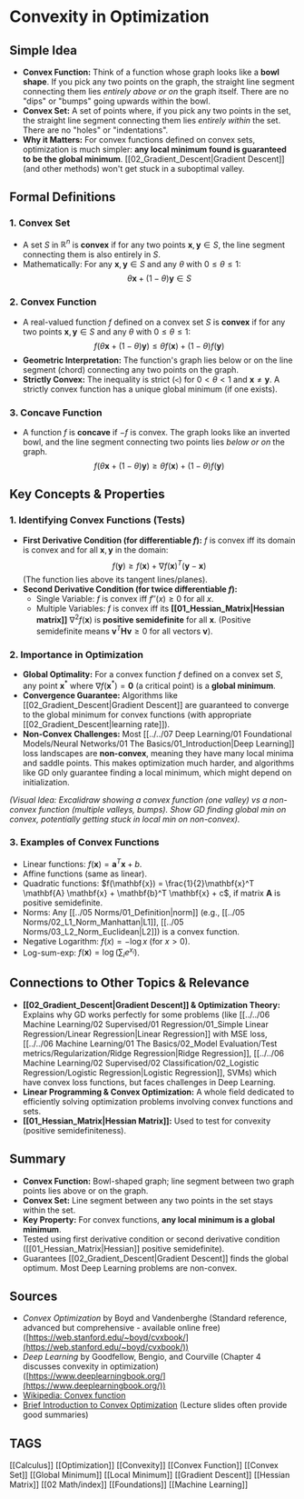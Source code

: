 # Convexity in Optimization

## Simple Idea
*   **Convex Function:** Think of a function whose graph looks like a **bowl shape**. If you pick any two points on the graph, the straight line segment connecting them lies *entirely above or on* the graph itself. There are no "dips" or "bumps" going upwards within the bowl.
*   **Convex Set:** A set of points where, if you pick any two points in the set, the straight line segment connecting them lies *entirely within* the set. There are no "holes" or "indentations".
*   **Why it Matters:** For convex functions defined on convex sets, optimization is much simpler: **any local minimum found is guaranteed to be the global minimum**. [[02_Gradient_Descent|Gradient Descent]] (and other methods) won't get stuck in a suboptimal valley.

## Formal Definitions

### 1. Convex Set
*   A set $S$ in $\mathbb{R}^n$ is **convex** if for any two points $\mathbf{x}, \mathbf{y} \in S$, the line segment connecting them is also entirely in $S$.
*   Mathematically: For any $\mathbf{x}, \mathbf{y} \in S$ and any $\theta$ with $0 \le \theta \le 1$:
    $$ \theta \mathbf{x} + (1-\theta) \mathbf{y} \in S $$

### 2. Convex Function
*   A real-valued function $f$ defined on a convex set $S$ is **convex** if for any two points $\mathbf{x}, \mathbf{y} \in S$ and any $\theta$ with $0 \le \theta \le 1$:
    $$ f(\theta \mathbf{x} + (1-\theta) \mathbf{y}) \le \theta f(\mathbf{x}) + (1-\theta) f(\mathbf{y}) $$
*   **Geometric Interpretation:** The function's graph lies below or on the line segment (chord) connecting any two points on the graph.
*   **Strictly Convex:** The inequality is strict (`<`) for $0 < \theta < 1$ and $\mathbf{x} \neq \mathbf{y}$. A strictly convex function has a unique global minimum (if one exists).

### 3. Concave Function
*   A function $f$ is **concave** if $-f$ is convex. The graph looks like an inverted bowl, and the line segment connecting two points lies *below or on* the graph.
    $$ f(\theta \mathbf{x} + (1-\theta) \mathbf{y}) \ge \theta f(\mathbf{x}) + (1-\theta) f(\mathbf{y}) $$

## Key Concepts & Properties

### 1. Identifying Convex Functions (Tests)
*   **First Derivative Condition (for differentiable $f$):** $f$ is convex iff its domain is convex and for all $\mathbf{x}, \mathbf{y}$ in the domain:
    $$ f(\mathbf{y}) \ge f(\mathbf{x}) + \nabla f(\mathbf{x})^T (\mathbf{y} - \mathbf{x}) $$
    (The function lies above its tangent lines/planes).
*   **Second Derivative Condition (for twice differentiable $f$):**
    *   Single Variable: $f$ is convex iff $f''(x) \ge 0$ for all $x$.
    *   Multiple Variables: $f$ is convex iff its **[[01_Hessian_Matrix|Hessian matrix]]** $\nabla^2 f(\mathbf{x})$ is **positive semidefinite** for all $\mathbf{x}$. (Positive semidefinite means $\mathbf{v}^T \mathbf{H} \mathbf{v} \ge 0$ for all vectors $\mathbf{v}$).

### 2. Importance in Optimization
*   **Global Optimality:** For a convex function $f$ defined on a convex set $S$, any point $\mathbf{x}^*$ where $\nabla f(\mathbf{x}^*) = \mathbf{0}$ (a critical point) is a **global minimum**.
*   **Convergence Guarantee:** Algorithms like [[02_Gradient_Descent|Gradient Descent]] are guaranteed to converge to the global minimum for convex functions (with appropriate [[02_Gradient_Descent|learning rate]]).
*   **Non-Convex Challenges:** Most [[../../07 Deep Learning/01 Foundational Models/Neural Networks/01 The Basics/01_Introduction|Deep Learning]] loss landscapes are **non-convex**, meaning they have many local minima and saddle points. This makes optimization much harder, and algorithms like GD only guarantee finding a local minimum, which might depend on initialization.

*(Visual Idea: Excalidraw showing a convex function (one valley) vs a non-convex function (multiple valleys, bumps). Show GD finding global min on convex, potentially getting stuck in local min on non-convex).*

### 3. Examples of Convex Functions
*   Linear functions: $f(\mathbf{x}) = \mathbf{a}^T \mathbf{x} + b$.
*   Affine functions (same as linear).
*   Quadratic functions: $f(\mathbf{x}) = \frac{1}{2}\mathbf{x}^T \mathbf{A} \mathbf{x} + \mathbf{b}^T \mathbf{x} + c$, if matrix **A** is positive semidefinite.
*   Norms: Any [[../05 Norms/01_Definition|norm]] (e.g., [[../05 Norms/02_L1_Norm_Manhattan|L1]], [[../05 Norms/03_L2_Norm_Euclidean|L2]]) is a convex function.
*   Negative Logarithm: $f(x) = -\log x$ (for $x>0$).
*   Log-sum-exp: $f(\mathbf{x}) = \log(\sum_i e^{x_i})$.

## Connections to Other Topics & Relevance
*   **[[02_Gradient_Descent|Gradient Descent]] & Optimization Theory:** Explains why GD works perfectly for some problems (like [[../../06 Machine Learning/02 Supervised/01 Regression/01_Simple Linear Regression/Linear Regression|Linear Regression]] with MSE loss, [[../../06 Machine Learning/01 The Basics/02_Model Evaluation/Test metrics/Regularization/Ridge Regression|Ridge Regression]], [[../../06 Machine Learning/02 Supervised/02 Classification/02_Logistic Regression/Logistic Regression|Logistic Regression]], SVMs) which have convex loss functions, but faces challenges in Deep Learning.
*   **Linear Programming & Convex Optimization:** A whole field dedicated to efficiently solving optimization problems involving convex functions and sets.
*   **[[01_Hessian_Matrix|Hessian Matrix]]:** Used to test for convexity (positive semidefiniteness).

## Summary
*   **Convex Function:** Bowl-shaped graph; line segment between two graph points lies above or on the graph.
*   **Convex Set:** Line segment between any two points in the set stays within the set.
*   **Key Property:** For convex functions, **any local minimum is a global minimum**.
*   Tested using first derivative condition or second derivative condition ([[01_Hessian_Matrix|Hessian]] positive semidefinite).
*   Guarantees [[02_Gradient_Descent|Gradient Descent]] finds the global optimum. Most Deep Learning problems are non-convex.

## Sources
*   *Convex Optimization* by Boyd and Vandenberghe (Standard reference, advanced but comprehensive - available online free) ([https://web.stanford.edu/~boyd/cvxbook/](https://web.stanford.edu/~boyd/cvxbook/))
*   *Deep Learning* by Goodfellow, Bengio, and Courville (Chapter 4 discusses convexity in optimization) ([https://www.deeplearningbook.org/](https://www.deeplearningbook.org/))
*   [Wikipedia: Convex function](https://en.wikipedia.org/wiki/Convex_function)
*   [Brief Introduction to Convex Optimization](https://www.cs.cmu.edu/~ggordon/10725-F12/slides/05-convexity.pdf) (Lecture slides often provide good summaries)

## TAGS
[[Calculus]] [[Optimization]] [[Convexity]] [[Convex Function]] [[Convex Set]] [[Global Minimum]] [[Local Minimum]] [[Gradient Descent]] [[Hessian Matrix]] [[02 Math/index]] [[Foundations]] [[Machine Learning]]